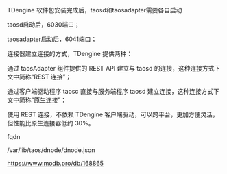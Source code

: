 TDengine 软件包安装完成后，taosd和taosadapter需要各自启动

taosd启动后，6030端口；

taosadapter启动后，6041端口；

连接器建立连接的方式，TDengine 提供两种：

通过 taosAdapter 组件提供的 REST API 建立与 taosd 的连接，这种连接方式下文中简称“REST 连接”；

通过客户端驱动程序 taosc 直接与服务端程序 taosd 建立连接，这种连接方式下文中简称“原生连接”；

使用 REST 连接，不依赖 TDengine 客户端驱动，可以跨平台，更加方便灵活，但性能比原生连接器低约 30%。

fqdn

/var/lib/taos/dnode/dnode.json

https://www.modb.pro/db/168865